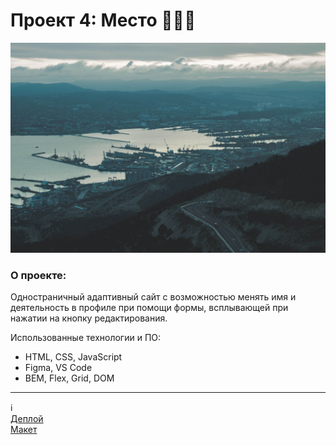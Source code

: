 # Проект 4: Место :evergreen_tree::evergreen_tree::evergreen_tree:
![картинка](./images/novorossiysk.jpg)
### О проекте:
Одностраничный адаптивный сайт с возможностью менять имя и деятельность в профиле при помощи формы, всплывающей при нажатии на кнопку редактирования.

Использованные технологии и ПО:
* HTML, CSS, JavaScript
* Figma, VS Code
* BEM, Flex, Grid, DOM
------
:information_source:\
[Деплой](https://azmorigan.github.io/mesto/)\
[Макет](https://www.figma.com/file/UBc0t42LpJBOtdVS4RZLzj/JavaScript.-Sprint-4-(Copy)?node-id=0%3A1)
